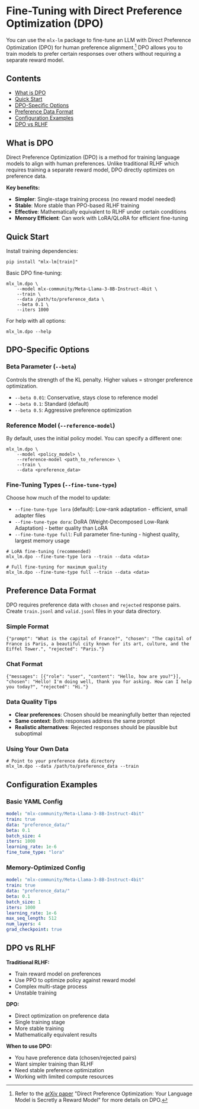 # Fine-Tuning with Direct Preference Optimization (DPO)

You can use the `mlx-lm` package to fine-tune an LLM with Direct Preference Optimization (DPO) for human preference alignment.[^dpo] DPO allows you to train models to prefer certain responses over others without requiring a separate reward model.

## Contents

- [What is DPO](#What-is-DPO)
- [Quick Start](#Quick-Start) 
- [DPO-Specific Options](#DPO-Specific-Options)
- [Preference Data Format](#Preference-Data-Format)
- [Configuration Examples](#Configuration-Examples)
- [DPO vs RLHF](#DPO-vs-RLHF)

## What is DPO

Direct Preference Optimization (DPO) is a method for training language models to align with human preferences. Unlike traditional RLHF which requires training a separate reward model, DPO directly optimizes on preference data.

**Key benefits:**
- **Simpler**: Single-stage training process (no reward model needed)
- **Stable**: More stable than PPO-based RLHF training  
- **Effective**: Mathematically equivalent to RLHF under certain conditions
- **Memory Efficient**: Can work with LoRA/QLoRA for efficient fine-tuning

## Quick Start

Install training dependencies:
```shell
pip install "mlx-lm[train]"
```

Basic DPO fine-tuning:
```shell
mlx_lm.dpo \
    --model mlx-community/Meta-Llama-3-8B-Instruct-4bit \
    --train \
    --data /path/to/preference_data \
    --beta 0.1 \
    --iters 1000
```

For help with all options:
```shell
mlx_lm.dpo --help
```

## DPO-Specific Options

### Beta Parameter (`--beta`)
Controls the strength of the KL penalty. Higher values = stronger preference optimization.

- `--beta 0.01`: Conservative, stays close to reference model
- `--beta 0.1`: Standard (default)
- `--beta 0.5`: Aggressive preference optimization

### Reference Model (`--reference-model`)
By default, uses the initial policy model. You can specify a different one:

```shell
mlx_lm.dpo \
    --model <policy_model> \
    --reference-model <path_to_reference> \
    --train \
    --data <preference_data>
```

### Fine-Tuning Types (`--fine-tune-type`)
Choose how much of the model to update:

- `--fine-tune-type lora` (default): Low-rank adaptation - efficient, small adapter files
- `--fine-tune-type dora`: DoRA (Weight-Decomposed Low-Rank Adaptation) - better quality than LoRA
- `--fine-tune-type full`: Full parameter fine-tuning - highest quality, largest memory usage

```shell
# LoRA fine-tuning (recommended)
mlx_lm.dpo --fine-tune-type lora --train --data <data>

# Full fine-tuning for maximum quality
mlx_lm.dpo --fine-tune-type full --train --data <data>
```

## Preference Data Format

DPO requires preference data with `chosen` and `rejected` response pairs. Create `train.jsonl` and `valid.jsonl` files in your data directory.

### Simple Format
```jsonl
{"prompt": "What is the capital of France?", "chosen": "The capital of France is Paris, a beautiful city known for its art, culture, and the Eiffel Tower.", "rejected": "Paris."}
```

### Chat Format  
```jsonl
{"messages": [{"role": "user", "content": "Hello, how are you?"}], "chosen": "Hello! I'm doing well, thank you for asking. How can I help you today?", "rejected": "Hi."}
```

### Data Quality Tips
- **Clear preferences**: Chosen should be meaningfully better than rejected
- **Same context**: Both responses address the same prompt
- **Realistic alternatives**: Rejected responses should be plausible but suboptimal

### Using Your Own Data
```shell
# Point to your preference data directory
mlx_lm.dpo --data /path/to/preference_data --train
```

## Configuration Examples

### Basic YAML Config
```yaml
model: "mlx-community/Meta-Llama-3-8B-Instruct-4bit"
train: true
data: "preference_data/"
beta: 0.1
batch_size: 4
iters: 1000
learning_rate: 1e-6
fine_tune_type: "lora"
```

### Memory-Optimized Config
```yaml
model: "mlx-community/Meta-Llama-3-8B-Instruct-4bit"
train: true  
data: "preference_data/"
beta: 0.1
batch_size: 1
iters: 1000
learning_rate: 1e-6
max_seq_length: 512
num_layers: 4
grad_checkpoint: true
```

## DPO vs RLHF

**Traditional RLHF:**
- Train reward model on preferences
- Use PPO to optimize policy against reward model
- Complex multi-stage process
- Unstable training

**DPO:**
- Direct optimization on preference data
- Single training stage
- More stable training
- Mathematically equivalent results

**When to use DPO:**
- You have preference data (chosen/rejected pairs)
- Want simpler training than RLHF
- Need stable preference optimization  
- Working with limited compute resources

[^dpo]: Refer to the [arXiv paper](https://arxiv.org/abs/2305.18290) "Direct Preference Optimization: Your Language Model is Secretly a Reward Model" for more details on DPO.
